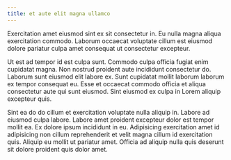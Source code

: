 ```yaml
---
title: et aute elit magna ullamco
---
```


Exercitation amet eiusmod sint ex sit consectetur in. Eu nulla magna aliqua exercitation commodo. Laborum occaecat voluptate cillum est eiusmod dolore pariatur culpa amet consequat ut consectetur excepteur.

Ut est ad tempor id est culpa sunt. Commodo culpa officia fugiat enim cupidatat magna. Non nostrud proident aute incididunt consectetur do. Laborum sunt eiusmod elit labore ex. Sunt cupidatat mollit laborum laborum ex tempor consequat eu. Esse et occaecat commodo officia et aliqua consectetur aute qui sunt eiusmod. Sint eiusmod ex culpa in Lorem aliquip excepteur quis.

Sint ea do do cillum et exercitation voluptate nulla aliquip in. Labore ad eiusmod culpa labore. Labore amet proident excepteur dolor est tempor mollit ea. Ex dolore ipsum incididunt in eu. Adipisicing exercitation amet id adipisicing non cillum reprehenderit et velit magna cillum id exercitation quis. Aliquip eu mollit ut pariatur amet. Officia ad aliquip nulla quis deserunt sit dolore proident quis dolor amet.